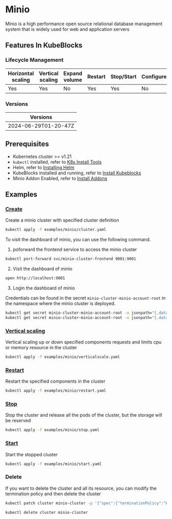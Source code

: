 # Minio

Minio is a high performance open source relational database management system that is widely used for web and application servers

## Features In KubeBlocks

### Lifecycle Management

| Horizontal<br/>scaling | Vertical <br/>scaling | Expand<br/>volume | Restart   | Stop/Start | Configure | Expose | Switchover |
|------------------------|-----------------------|-------------------|-----------|------------|-----------|--------|------------|
| Yes                    | Yes                   | No                | Yes       | Yes        | No        | Yes    | N/A       |

### Versions

| Versions |
|----------|
| 2024-06-29T01-20-47Z |

## Prerequisites

- Kubernetes cluster >= v1.21
- `kubectl` installed, refer to [K8s Install Tools](https://kubernetes.io/docs/tasks/tools/)
- Helm, refer to [Installing Helm](https://helm.sh/docs/intro/install/)
- KubeBlocks installed and running, refer to [Install Kubeblocks](../docs/prerequisites.md)
- Minio Addon Enabled, refer to [Install Addons](../docs/install-addon.md)

## Examples

### [Create](cluster.yaml)

Create a minio cluster with specified cluster definition
```bash
kubectl apply -f examples/minio/cluster.yaml
```

To visit the dashboard of minio, you can use the following command.

1. poforward the frontend service to access the minio cluster

```bash
kubectl port-forward svc/minio-cluster-frontend 9001:9001
```

2. Visit the dashboard of minio
```bash
open http://localhost:9001
```

3. Login the dashboard of minio

Credentials can be found in the secret `minio-cluster-minio-account-root` in the namespace where the minio cluster is deployed.

```bash
kubectl get secret minio-cluster-minio-account-root -o jsonpath="{.data.password}" | base64 --decode
kubectl get secret minio-cluster-minio-account-root -o jsonpath="{.data.username}" | base64 --decode
```

### [Vertical scaling](verticalscale.yaml)

Vertical scaling up or down specified components requests and limits cpu or memory resource in the cluster
```bash
kubectl apply -f examples/minio/verticalscale.yaml
```


### [Restart](restart.yaml)

Restart the specified components in the cluster
```bash
kubectl apply -f examples/minio/restart.yaml
```

### [Stop](stop.yaml)

Stop the cluster and release all the pods of the cluster, but the storage will be reserved
```bash
kubectl apply -f examples/minio/stop.yaml
```

### [Start](start.yaml)

Start the stopped cluster
```bash
kubectl apply -f examples/minio/start.yaml
```

### Delete

If you want to delete the cluster and all its resource, you can modify the termination policy and then delete the cluster
```bash
kubectl patch cluster minio-cluster -p '{"spec":{"terminationPolicy":"WipeOut"}}' --type="merge"

kubectl delete cluster minio-cluster
```
